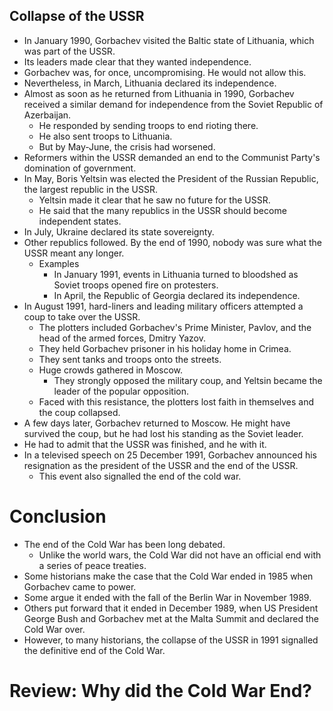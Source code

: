 ## Collapse of the USSR

- In January 1990, Gorbachev visited the Baltic state of Lithuania, which was part of the USSR.
- Its leaders made clear that they wanted independence.
- Gorbachev was, for once, uncompromising. He would not allow this.
- Nevertheless, in March, Lithuania declared its independence.
- Almost as soon as he returned from Lithuania in 1990, Gorbachev received a similar demand for independence from the Soviet Republic of Azerbaijan.
    * He responded by sending troops to end rioting there.
    * He also sent troops to Lithuania.
    * But by May-June, the crisis had worsened.
- Reformers within the USSR demanded an end to the Communist Party's domination of government.
- In May, Boris Yeltsin was elected the President of the Russian Republic, the largest republic in the USSR.
    * Yeltsin made it clear that he saw no future for the USSR.
    * He said that the many republics in the USSR should become independent states.
- In July, Ukraine declared its state sovereignty.
- Other republics followed. By the end of 1990, nobody was sure what the USSR meant any longer.
    * Examples
        + In January 1991, events in Lithuania turned to bloodshed as Soviet troops opened fire on protesters.
        + In April, the Republic of Georgia declared its independence.
- In August 1991, hard-liners and leading military officers attempted a coup to take over the USSR.
    * The plotters included Gorbachev's Prime Minister, Pavlov, and the head of the armed forces, Dmitry Yazov.
    * They held Gorbachev prisoner in his holiday home in Crimea.
    * They sent tanks and troops onto the streets.
    * Huge crowds gathered in Moscow.
        + They strongly opposed the military coup, and Yeltsin became the leader of the popular opposition.
    * Faced with this resistance, the plotters lost faith in themselves and the coup collapsed.
- A few days later, Gorbachev returned to Moscow. He might have survived the coup, but he had lost his standing as the Soviet leader.
- He had to admit that the USSR was finished, and he with it.
- In a televised speech on 25 December 1991, Gorbachev announced his resignation as the president of the USSR and the end of the USSR.
    * This event also signalled the end of the cold war.

# Conclusion

- The end of the Cold War has been long debated.
    * Unlike the world wars, the Cold War did not have an official end with a series of peace treaties.
- Some historians make the case that the Cold War ended in 1985 when Gorbachev came to power.
- Some argue it ended with the fall of the Berlin War in November 1989.
- Others put forward that it ended in December 1989, when US President George Bush and Gorbachev met at the Malta Summit and declared the Cold War over.
- However, to many historians, the collapse of the USSR in 1991 signalled the definitive end of the Cold War.

# Review: Why did the Cold War End?

